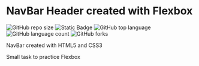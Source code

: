 # NavBar Header created with Flexbox

![GitHub repo size](https://img.shields.io/github/repo-size/BurcisWolf/Header-Flexbox) ![Static Badge](https://img.shields.io/badge/version-1.0-red) ![GitHub top language](https://img.shields.io/github/languages/top/BurcisWolf/Header-Flexbox) ![GitHub language count](https://img.shields.io/github/languages/count/BurcisWolf/Header-Flexbox) ![GitHub forks](https://img.shields.io/github/forks/BurcisWolf/Header-Flexbox)

NavBar created with HTML5 and CSS3 

Small task to practice Flexbox
